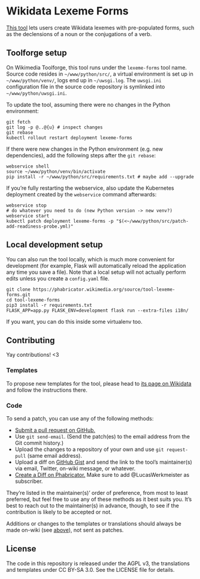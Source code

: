 # Wikidata Lexeme Forms

[This tool](https://lexeme-forms.toolforge.org/) lets users create Wikidata lexemes with pre-populated forms,
such as the declensions of a noun or the conjugations of a verb.

## Toolforge setup

On Wikimedia Toolforge, this tool runs under the `lexeme-forms` tool name.
Source code resides in `~/www/python/src/`,
a virtual environment is set up in `~/www/python/venv/`,
logs end up in `~/uwsgi.log`.
The `uwsgi.ini` configuration file in the source code repository
is symlinked into `~/www/python/uwsgi.ini`.

To update the tool, assuming there were no changes in the Python environment:
```
git fetch
git log -p @..@{u} # inspect changes
git rebase
kubectl rollout restart deployment lexeme-forms
```

If there were new changes in the Python environment (e.g. new dependencies),
add the following steps after the `git rebase`:
```
webservice shell
source ~/www/python/venv/bin/activate
pip install -r ~/www/python/src/requirements.txt # maybe add --upgrade
```

If you’re fully restarting the webservice,
also update the Kubernetes deployment created by the `webservice` command afterwards:
```
webservice stop
# do whatever you need to do (new Python version -> new venv?)
webservice start
kubectl patch deployment lexeme-forms -p "$(<~/www/python/src/patch-add-readiness-probe.yml)"
```

## Local development setup

You can also run the tool locally, which is much more convenient for development
(for example, Flask will automatically reload the application any time you save a file).
Note that a local setup will not actually perform edits unless you create a `config.yaml` file.

```
git clone https://phabricator.wikimedia.org/source/tool-lexeme-forms.git
cd tool-lexeme-forms
pip3 install -r requirements.txt
FLASK_APP=app.py FLASK_ENV=development flask run --extra-files i18n/
```

If you want, you can do this inside some virtualenv too.

## Contributing

Yay contributions! <3

### Templates

To propose new templates for the tool,
please head to [its page on Wikidata](https://www.wikidata.org/wiki/Wikidata:Wikidata_Lexeme_Forms)
and follow the instructions there.

### Code

To send a patch, you can use any of the following methods:

* [Submit a pull request on GitHub.](https://github.com/lucaswerkmeister/tool-lexeme-forms)
* Use `git send-email`.
  (Send the patch(es) to the email address from the Git commit history.)
* Upload the changes to a repository of your own and use `git request-pull` (same email address).
* Upload a diff on [GitHub Gist](https://gist.github.com/)
  and send the link to the tool’s maintainer(s) via email, Twitter, on-wiki message, or whatever.
* [Create a Diff on Phabricator.](https://phabricator.wikimedia.org/differential/diff/create/)
  Make sure to add @LucasWerkmeister as subscriber.

They’re listed in the maintainer(s)’ order of preference, from most to least preferred,
but feel free to use any of these methods as it best suits you.
It’s best to reach out to the maintainer(s) in advance, though,
to see if the contribution is likely to be accepted or not.

Additions or changes to the templates or translations
should always be made on-wiki (see [above](#templates)),
not sent as patches.

## License

The code in this repository is released under the AGPL v3,
the translations and templates under CC BY-SA 3.0.
See the LICENSE file for details.
